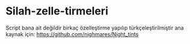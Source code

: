 # Silah-zelle-tirmeleri
Script bana ait değildir birkaç özelleştirme yapılıp türkçeleştirilmiştir ana kaynak için: https://github.com/nighmares/Night_tints
